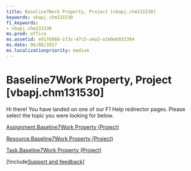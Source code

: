 ```yaml
---
title: Baseline7Work Property, Project [vbapj.chm131530]
keywords: vbapj.chm131530
f1_keywords:
- vbapj.chm131530
ms.prod: office
ms.assetid: e91f6868-1f3c-47c5-a4a3-a160eb932394
ms.date: 06/08/2017
ms.localizationpriority: medium
---
```



# Baseline7Work Property, Project [vbapj.chm131530]

Hi there! You have landed on one of our F1 Help redirector pages. Please select the topic you were looking for below.

[Assignment.Baseline7Work Property (Project)](https://msdn.microsoft.com/library/fce7b332-6890-f951-28cc-c766a4baba20%28Office.15%29.aspx)

[Resource.Baseline7Work Property (Project)](https://msdn.microsoft.com/library/e22af816-cbd2-1bef-c9cb-cd53e884429c%28Office.15%29.aspx)

[Task.Baseline7Work Property (Project)](https://msdn.microsoft.com/library/ca8a64f1-b3b3-3dde-4f02-8822c6d5b912%28Office.15%29.aspx)

[!include[Support and feedback](~/includes/feedback-boilerplate.md)]